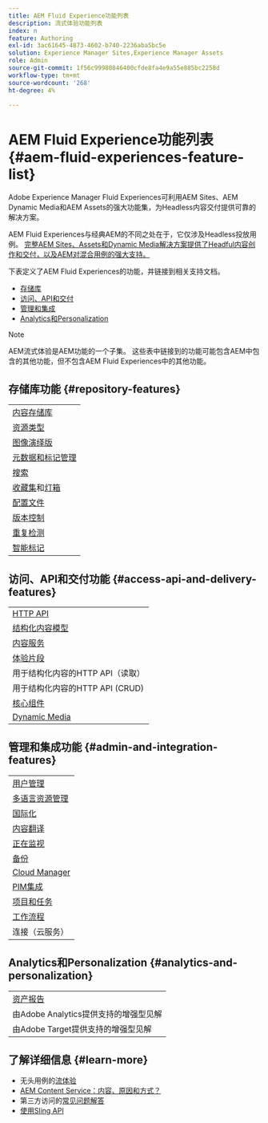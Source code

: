 ```yaml
---
title: AEM Fluid Experience功能列表
description: 流式体验功能列表
index: n
feature: Authoring
exl-id: 3ac61645-4873-4602-b740-2236aba5bc5e
solution: Experience Manager Sites,Experience Manager Assets
role: Admin
source-git-commit: 1f56c99980846400cfde8fa4e9a55e885bc2258d
workflow-type: tm+mt
source-wordcount: '268'
ht-degree: 4%

---
```


# AEM Fluid Experience功能列表{#aem-fluid-experiences-feature-list}

Adobe Experience Manager Fluid Experiences可利用AEM Sites、AEM Dynamic Media和AEM Assets的强大功能集，为Headless内容交付提供可靠的解决方案。

AEM Fluid Experiences与经典AEM的不同之处在于，它仅涉及Headless投放用例。 [完整AEM Sites、Assets和Dynamic Media解决方案提供了Headful内容创作和交付，以及AEM对混合用例的强大支持。](https://experienceleague.adobe.com/docs/experience-manager-65/user-guide/home.html?lang=zh-Hans)

下表定义了AEM Fluid Experiences的功能，并链接到相关支持文档。

* [存储库](#repository-features)
* [访问、API和交付](#access-api-and-delivery-features)
* [管理和集成](#admin-and-integration-features)
* [Analytics和Personalization](#analytics-and-personalization)

>[!NOTE]
>
>AEM流式体验是AEM功能的一个子集。 这些表中链接到的功能可能包含AEM中包含的其他功能，但不包含AEM Fluid Experiences中的其他功能。

## 存储库功能 {#repository-features}

|  |
|---|
| [内容存储库](/help/assets/manage-assets.md) |
| [资源类型](/help/assets/assets-formats.md) |
| [图像演绎版](/help/assets/image-presets.md) |
| [元数据和标记管理](/help/assets/metadata.md) |
| [搜索](/help/assets/manage-assets.md) |
| [收藏集](/help/assets/manage-assets.md)和[灯箱](/help/assets/light-box.md) |
| [配置文件](/help/assets/processing-profiles.md) |
| [版本控制](/help/assets/manage-assets.md) |
| [重复检测](/help/assets/duplicate-detection.md) |
| [智能标记](/help/assets/enhanced-smart-tags.md) |

## 访问、API和交付功能 {#access-api-and-delivery-features}

|  |
|---|
| [HTTP API](/help/assets/mac-api-assets.md) |
| [结构化内容模型](/help/assets/content-fragments/content-fragments.md) |
| [内容服务](https://experienceleague.adobe.com/docs/experience-manager-learn/getting-started-with-aem-headless/overview.html?lang=zh-Hans) |
| [体验片段](/help/sites-authoring/experience-fragments.md) |
| 用于结构化内容的HTTP API（读取） |
| 用于结构化内容的HTTP API (CRUD) |
| [核心组件](https://experienceleague.adobe.com/docs/experience-manager-core-components/using/introduction.html?lang=zh-Hans) |
| [Dynamic Media](/help/assets/dynamic-media.md) |

## 管理和集成功能 {#admin-and-integration-features}

|  |
|---|
| [用户管理](/help/sites-administering/user-group-ac-admin.md) |
| [多语言资源管理](/help/assets/multilingual-assets.md) |
| [国际化](/help/sites-developing/i18n.md) |
| [内容翻译](/help/sites-administering/translation.md) |
| [正在监视](/help/sites-deploying/monitoring-and-maintaining.md) |
| [备份](/help/sites-administering/backup-and-restore.md) |
| [Cloud Manager](https://experienceleague.adobe.com/docs/experience-manager-cloud-manager/content/introduction.html?lang=zh-Hans) |
| [PIM集成](/help/sites-authoring/managing-product-information.md) |
| [项目和任务](/help/sites-authoring/projects.md) |
| [工作流程](/help/sites-administering/workflows-starting.md) |
| 连接（云服务） |

## Analytics和Personalization {#analytics-and-personalization}

|  |
|---|
| [资产报告](/help/assets/asset-reports.md) |
| 由Adobe Analytics提供支持的增强型见解 |
| 由Adobe Target提供支持的增强型见解 |

## 了解详细信息 {#learn-more}

* 无头用例的[流体验](https://experienceleague.adobe.com/docs/experience-manager-gems-events/gems/gems2017/aem-headless-usecases.html?lang=zh-Hans)
* [AEM Content Service：内容、原因和方式？](https://experienceleague.adobe.com/docs/experience-manager-learn/getting-started-with-aem-headless/content-services/overview.html?lang=zh-Hans)
* 第三方访问的[常见问题解答](https://experienceleague.adobe.com/docs/experience-manager-learn/getting-started-with-aem-headless/content-services/chapter-7.html?lang=zh-Hans)
* [使用Sling API](https://experienceleague.adobe.com/docs/experience-manager-learn/getting-started-wknd-tutorial-develop/project-archetype/component-basics.html?lang=zh-Hans#sling-models)
